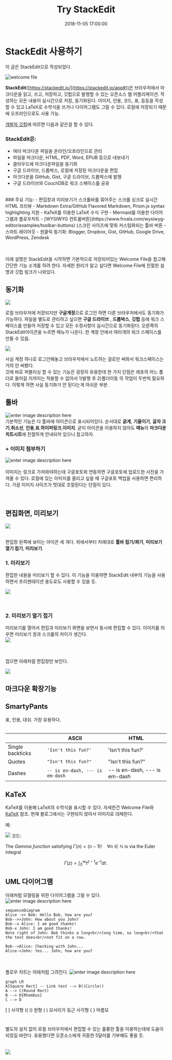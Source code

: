 ﻿---
title: Try StackEdit
date: 2018-11-05 17:00:00
categories:
  - SoHyun Bae
  
tags:
  - Markdown
thumbnail:
---

# StackEdit 사용하기
이 글은 StackEdit으로 작성되었다.

![welcome file](https://lh3.googleusercontent.com/PbFld4k-vlnfAeV61KRigj_0BDLKuseBt63P83AjlrAZT4akqk0OJgPFbGXti850KeYHLK2Fq6E)


**StackEdit**([https://stackedit.io/](https://stackedit.io/app#))은 브라우저에서 마크다운을 읽고, 쓰고, 저장하고, 깃헙으로 발행할 수 있는 오픈소스 웹 어플리케이션.  작성하는 모든 내용이 실시간으로 저장, 동기화된다. 이미지, 인용, 코드, 표, 등등을 작성할 수 있고 LaTeX로 수학식을 쓰거나 다이어그램도 그릴 수 있다. 
로컬에 저장되기 때문에 오프라인으로도 사용 가능.

[개발자 깃헙](https://github.com/benweet/stackedit/)에 따르면 다음과 같은걸 할 수 있다. 

### StackEdit은:
- 여러 마크다운 파일을 온라인/오프라인으로 관리
- 파일을 마크다운, HTML, PDF, Word, EPUB 등으로 내보내기
- 클라우드에 마크다운파일을 동기화
- 구글 드라이브, 드롭박스, 로컬에 저장된 마크다운을 편집
- 마크다운을 GitHub, Gist, 구글 드라이브, 드롭박스에 발행
- 구글 드라이브와 CouchDB로 워크 스페이스를 공유
<br>
### 주요 기능:
- 편집창과 미리보기가 스크롤바를 묶어주는 스크롤 싱크로 실시간 HTML 프리뷰
- Markdown Extra/GitHub Flavored Markdown,  Prism.js syntax highlighting 지원
- KaTeX를 이용한 LaTeX 수식 구현
- Mermaid를 이용한 다이어그램과 플로우차트
- [WYSIWYG 컨트롤버튼](https://www.froala.com/wysiwyg-editor/examples/toolbar-buttons) (스크린 사이즈에 맞춰 커스텀화되는 툴바 버튼
- 스마트 레이아웃
- 원클릭 동기화: Blogger, Dropbox, Gist, GitHub, Google Drive, WordPress, Zendesk

<br><br>
아래 설명은 StackEdit을 시작하면 기본적으로 저장되어있는 Welcome File을 참고해 간단한 기능 소개를 하려 한다. 자세한 원리가 알고 싶다면 Welcome File에 친절한 설명과 깃헙 링크가 나와있다.

## 동기화


![
](https://lh3.googleusercontent.com/Xv370o9zVCiqA3CNqCq8HBoo6siDtFpa5fQkKu4Aro_rVFYrah9iOVKycXyE-Uj-3_KoV8-kFHc "MENU")

로컬 브라우저에 저장되지만 **구글계정**으로 로그인 하면 다른 브라우저에서도 동기화가 가능하다. 파일을 별도로 관리하고 싶으면 **구글 드라이브** , **드롭박스**, **깃헙** 등에 워크 스페이스를 만들어 저장할 수 있고 모든 수정사항이 실시간으로 동기화된다. 오른쪽의 StackEdit아이콘을 누르면 메뉴가 나온다. 한 계정 안에서 여러개의 워크 스페이스를 만들 수 있음.

![
](https://lh3.googleusercontent.com/lDtQxjzRy6zfFRCiohVy10GOE8-WR7EmyDbWZj0Xgh7yUODkP1rNaUUOw8fa_k8Vygdn5aytSkI "Workspace")

사실 계정 하나로 로그인해놓고 브라우저에서 노트하는 걸로만 써와서 워크스페이스는 거의 안 써봤다. <br>
깃에 바로 퍼블리싱 할 수 있는 기능은 굉장히 유용한데 한 가지 단점은 레포의 어느 폴더로 들어갈 지까지는 적용할 수 없어서 1)발행 후 2)폴더이동 의 작업이 두번씩 필요하다. 이렇게 하면 사실 동기화가 안 된다는게 아쉬운 부분.


## 툴바
![enter image description here](https://lh3.googleusercontent.com/6nb7yQ5zbZeVVYHlm-4DLlkd_LgY9dd74lUnXnp_QzDv-IVN-Am0bip8j6JgJKNsac5Cgzj0t9gA)
<br>
기본적인 기능은 다 툴바에 아이콘으로 표시되어있다. 순서대로 **굵게**, **기울이기**, **글자 크기**,**취소선**, **인용**,**표**,**하이퍼링크**,**이미지**. 굳이 아이콘을 이용하지 않아도 **메뉴**의 **마크다운 치트시트**에 친절하게 안내되어 있으니 참고하자.


### + 이미지 첨부하기

![enter image description here](https://lh3.googleusercontent.com/q--du9ULEm3AkmfX3VJDVk9OAQWMWd8zbNUFWNMhtIxU7MXuY_vx8bVu_v1FqfkU5rZDBLrAlOJ3)
<br> <br>
이미지는 링크로 가져와야하는데 구글포토와 연동하면 구글포토에 업로드한 사진을 가져올 수 있다. 로컬에 있는 이미지를 올리고 싶을 때 구글포토 백업을 사용하면 편리하다. 가끔 이미지 사이즈가 멋대로 조절된다는 단점이 있다. 
 <br> <br> <br>
##  편집화면, 미리보기

![
](https://lh3.googleusercontent.com/Fzjdt8B2-EecweJvJGZHR_cGzbGqSeM5inju_pJdMSnFqn4l9CxQfDnDt7y_q4NTtJvKb9Qjb2A- "control")

<br>편집창 왼쪽에 보이는 아이콘 세 개다. 위에서부터 차례대로 **툴바 접기/펴기**, **미리보기 열기 접기**, **미리보기**.  

### 1. 미리보기

편집한 내용을 미리보기 할 수 있다. 이 기능을 이용하면 StackEdit 내부의 기능을 사용하면서 프리젠테이션 용도로도 사용할 수 있을 듯.

![
](https://lh3.googleusercontent.com/0usMVJbbi4HpRL93oMhmq63j-IeS-Oe3rkglDLvDmBqUcff1DRX2IfcGbLUA2j8tqToCi-ur9kg "view only")

<br>

### 2. 미리보기 열기 접기
미리보기를 열어서 편집과 미리보기 화면을 보면서 동시에 편집할 수 있다. 이미지를 띄우면 미리보기 창과 스크롤의 차이가 생긴다. <br>
![
](https://lh3.googleusercontent.com/sb6GyTTWVV8kWDNt-Ni4nB9e_Co3SptQy0grevgGEXXk_bsfOIO5B1V8LWb7-0Z1M8cjbRC3JM8 "twosides")

<br>
<br>
접으면 아래처럼 편집창만 보인다.<br>

![
](https://lh3.googleusercontent.com/ORBPJTp_gxf7gA5WiXL2uzANpXLBhn3nCU5gh5P8wSBck17O9gOwjLOQFtLY24Dlqoe-038TqGQ "editonly")



## 마크다운 확장기능


 ## SmartyPants
표, 인용, 대쉬. 가장 유용하다.
<br><Br>

|                |ASCII                          |HTML                         |
|----------------|-------------------------------|-----------------------------|
|Single backticks|`'Isn't this fun?'`            |'Isn't this fun?'            |
|Quotes          |`"Isn't this fun?"`            |"Isn't this fun?"            |
|Dashes          |`-- is en-dash, --- is em-dash`|-- is en-dash, --- is em-dash|



## KaTeX

KaTeX를 이용해 LaTeX의 수학식을 표시할 수 있다. 자세한건 Welcome File와 [KaTeX](https://katex.org/) 참조. 현재 블로그에서는 구현되지 않아서 이미지로 대체한다. 

예:

![
](https://lh3.googleusercontent.com/B-hZCzfY5RXT5VpTh1S5EprLEhDARx32Lfqpgh5VUXXg3u8uuI7HCyAMq6gGbtjlorEdW7jLCggV=s10000)
코드: 

The *Gamma function* satisfying $\Gamma(n) = (n-1)!\quad\forall n\in\mathbb N$ is via the Euler integral

$$
\Gamma(z) = \int_0^\infty t^{z-1}e^{-t}dt\,.
$$

## UML 다이어그램
아래처럼 모델링을 위한 다이어그램을 그릴 수 있다. <br>
![enter image description here](https://lh3.googleusercontent.com/2XhLOPDrgFGbxBNmtQ7pEJubtEs0UAV50PrAYDyColKnvFwKb0ww8f95r7RwaSzB-CTR4xRSQSj5)

```mermaid
sequenceDiagram
Alice ->> Bob: Hello Bob, how are you?
Bob-->>John: How about you John?
Bob--x Alice: I am good thanks!
Bob-x John: I am good thanks!
Note right of John: Bob thinks a long<br/>long time, so long<br/>that the text does<br/>not fit on a row.

Bob-->Alice: Checking with John...
Alice->John: Yes... John, how are you?
```
<br><br>
플로우 차트는 아래처럼 그려진다.
![enter image description here](https://lh3.googleusercontent.com/noBNIQAm987yT5gHTSP52BUGgD1ZcaZkEMspO1mMLbLr-JkGO_ADmIDgqUOe2k9ed9T9NEsarF4S)

```mermaid
graph LR
A[Square Rect] -- Link text --> B((Circle))
A --> C(Round Rect)
B --> D{Rhombus}
C --> D
```
[  ] 사각형
((  )) 원형
(   ) 모서리가 둥근 사각형
{   } 마름모



#
별도의 설치 없이 로컬 브라우저에서 편집할 수 있는 훌륭한 툴을 이용하는데에 도움이 되었길 바란다. 유용했다면 오픈소스에게 귀중한 5달러를 기부해도 좋을 듯. <br> <br> <br> ![
](https://lh3.googleusercontent.com/HjZDx-jC6U4n5_QOBp6fxxwt5IfjJ3NrNEgk4SwPmMXWb20YImZf1lll3MoNeALzEm2wLt9EaI3C "donate please")










 

